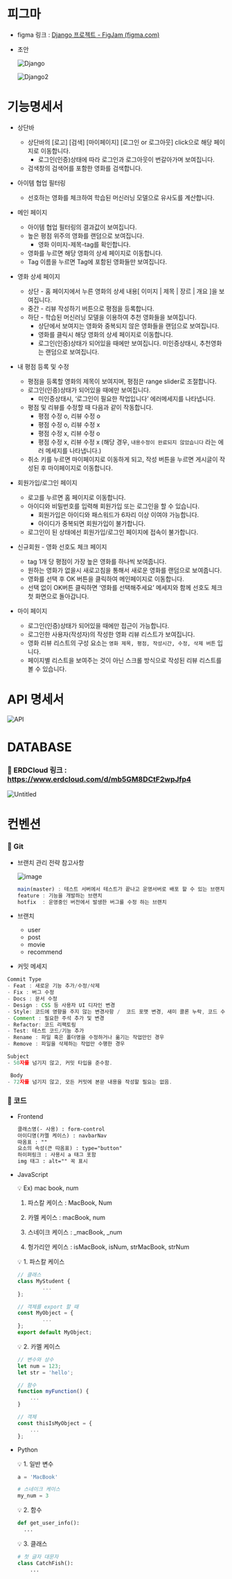 # 피그마

- figma 링크 : [Django 프로젝트 - FigJam (figma.com)](https://www.figma.com/file/1MNv5IX3SogCRUtb0odNde/Django-%ED%94%84%EB%A1%9C%EC%A0%9D%ED%8A%B8?node-id=0%3A1)
- 초안  


    ![Django](https://user-images.githubusercontent.com/89643366/173344603-e0649fe5-6ae1-4eb1-a438-850811b5daba.png)

    
    ![Django2](https://user-images.githubusercontent.com/89643366/173346061-66b46868-7374-4e63-864d-dea2d90e3e45.png)


# 기능명세서

- 상단바
    - 상단바의 [로고] [검색] [마이페이지] [로그인 or 로그아웃] click으로 해당 페이지로 이동합니다.
        - 로그인(인증)상태에 따라 로그인과 로그아웃이 번갈아가며 보여집니다.
    - 검색창의 검색어를 포함한 영화를 검색합니다.
    
- 아이템 협업 필터링
    - 선호하는 영화를 체크하여 학습된 머신러닝 모델으로 유사도를 계산합니다.
    
- 메인 페이지
    - 아이템 협업 필터링의 결과값이 보여집니다.
    - 높은 평점 위주의 영화를 랜덤으로 보여집니다.
        - 영화 이미지-제목-tag를 확인합니다.
    - 영화를 누르면 해당 영화의 상세 페이지로 이동합니다.
    - Tag 이름을 누르면 Tag에 포함된 영화들만 보여집니다.
    
- 영화 상세 페이지
    - 상단 - 홈 페이지에서 누른 영화의 상세 내용[ 이미지 | 제목 | 장르 | 개요 ]을 보여집니다.
    - 중간 - 리뷰 작성하기 버튼으로 평점을 등록합니다.
    - 하단 - 학습된 머신러닝 모델을 이용하여 추천 영화들을 보여집니다.
        - 상단에서 보여지는 영화와 중복되지 않은 영화들을 랜덤으로 보여집니다.
        - 영화를 클릭시 해당 영화의 상세 페이지로 이동합니다.
        - 로그인(인증)상태가 되어있을 때에만 보여집니다. 미인증상태시, 추천영화는 랜덤으로 보여집니다.
        
- 내 평점 등록 및 수정
    - 평점을 등록할 영화의 제목이 보여지며, 평점은 range slider로 조절합니다.
    - 로그인(인증)상태가 되어있을 때에만 보여집니다.
        - 미인증상태시, ‘로그인이 필요한 작업입니다’ 에러메세지를 나타냅니다.
    - 평점 및 리뷰를 수정할 때 다음과 같이 작동합니다.
        - 평점 수정 o, 리뷰 수정 o
        - 평점 수정 o, 리뷰 수정 x
        - 평점 수정 x, 리뷰 수정 o
        - 평점 수정 x, 리뷰 수정 x (해당 경우, `내용수정이 완료되지 않았습니다` 라는 에러 메세지를 나타냅니다.)
    - 취소 키를 누르면 마이페이지로 이동하게 되고, 작성 버튼을 누르면 게시글이 작성된 후 마이페이지로 이동합니다.
    
- 회원가입/로그인 페이지
    - 로고를 누르면 홈 페이지로 이동합니다.
    - 아이디와 비밀번호를 입력해 회원가입 또는 로그인을 할 수 있습니다.
        - 회원가입은 아이디와 패스워드가 6자리 이상 이여야 가능합니다.
        - 아이디가 중복되면 회원가입이 불가합니다.
    - 로그인이 된 상태에선 회원가입/로그인 페이지에 접속이 불가합니다.
    
- 신규회원 - 영화 선호도 체크 페이지
    - tag 1개 당 평점이 가장 높은 영화를 하나씩 보여줍니다.
    - 원하는 영화가 없을시 새로고침을 통해서 새로운 영화를 랜덤으로 보여줍니다.
    - 영화를 선택 후 OK 버튼을 클릭하여 메인페이지로 이동합니다.
    - 선택 없이 OK버튼 클릭하면 ‘영화를 선택해주세요’ 메세지와 함께 선호도 체크 첫 화면으로 돌아갑니다.
    
- 마이 페이지
    - 로그인(인증)상태가 되어있을 때에만 접근이 가능합니다.
    - 로그인한 사용자(작성자)의 작성한 영화 리뷰 리스트가 보여집니다.
    - 영화 리뷰 리스트의 구성 요소는 `영화 제목, 평점, 작성시간, 수정, 삭제 버튼` 입니다.
    - 페이지별 리스트을 보여주는 것이 아닌 스크롤 방식으로 작성된 리뷰 리스트를 볼 수 있습니다.

# API 명세서
![API](https://user-images.githubusercontent.com/89643366/173366787-77b7a41c-9dea-4811-a23e-5989fd47d8a8.png)

# DATABASE
### 💚 ERDCloud 링크 : https://www.erdcloud.com/d/mb5GM8DCtF2wpJfp4
![Untitled](https://user-images.githubusercontent.com/89643366/173367811-6305aea3-781b-4009-bf73-98b52ecb29f4.png)



# 컨벤션

### 💚 Git

- 브랜치 관리 전략 참고사항
    
    ![image](https://user-images.githubusercontent.com/89643366/169194210-7acb7256-91e9-43cd-b02f-8fbf30b829d6.png)
    
    ```jsx
    main(master) : 테스트 서버에서 테스트가 끝나고 운영서버로 배포 할 수 있는 브랜치
    feature : 기능을 개발하는 브랜치
    hotfix  : 운영중인 버전에서 발생한 버그를 수정 하는 브랜치
    ```
    
- 브랜치
    - user
    - post
    - movie
    - recommend

- 커밋 메세지

```jsx
Commit Type
- Feat : 새로운 기능 추가/수정/삭제
- Fix : 버그 수정
- Docs : 문서 수정
- Design : CSS 등 사용자 UI 디자인 변경
- Style: 코드에 영향을 주지 않는 변경사항 /  코드 포맷 변경, 새미 콜론 누락, 코드 수정이 없는 경우
- Comment : 필요한 주석 추가 및 변경
- Refactor: 코드 리팩토링
- Test: 테스트 코드/기능 추가
- Rename : 파일 혹은 폴더명을 수정하거나 옮기는 작업만인 경우
- Remove : 파일을 삭제하는 작업만 수행한 경우

Subject
- 50자를 넘기지 않고, 커밋 타입을 준수함.

 Body
- 72자를 넘기지 않고, 모든 커밋에 본문 내용을 작성할 필요는 없음.
```

### 💚 코드

- Frontend
    
    ```html
    클래스명(- 사용) : form-control  
    아이디명(카멜 케이스) : navbarNav
    따옴표 : ""
    요소의 속성(큰 따옴표) : type="button"
    하이퍼링크 : 사용시 a 태그 포함
    img 태그 : alt="" 꼭 표시
    ```
    
- JavaScript
    
    <aside>
    💡 Ex) mac book, num
    
    1. 파스칼 케이스 : MacBook, Num
    
    2. 카멜 케이스 : macBook, num
    
    3. 스네이크 케이스 : _macBook, _num
    
    4. 헝가리안 케이스 : isMacBook, isNum, strMacBook, strNum
    
    </aside>
    
    <aside>
    💡 1. 파스칼 케이스
    
    </aside>
    
    ```jsx
    // 클래스
    class MyStudent {
    		...
    };
    ```
    
    ```jsx
    // 객체를 export 할 때
    const MyObject = {
    		...
    };
    export default MyObject;
    ```
    
    <aside>
    💡 2. 카멜 케이스
    
    </aside>
    
    ```jsx
    // 변수와 상수
    let num = 123;
    let str = 'hello';
    
    // 함수
    function myFunction() {
    	...
    }
    
    // 객체
    const thisIsMyObject = {
    	...
    };
    ```
    
- Python
    
    <aside>
    💡 1. 일반 변수
    
    </aside>
    
    ```python
    a = 'MacBook'
    
    # 스네이크 케이스
    my_num = 3
    ```
    
    <aside>
    💡 2. 함수
    
    </aside>
    
    ```python
    def get_user_info():
      ...
    ```
    
    <aside>
    💡 3. 클래스
    
    </aside>
    
    ```python
    # 첫 글자 대문자
    class CatchFish():
    	...
    ```
    
